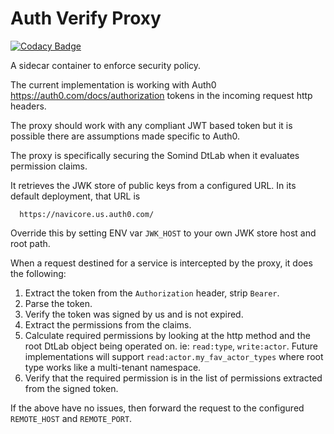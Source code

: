 Auth Verify Proxy
===========

[![Codacy Badge](https://api.codacy.com/project/badge/Grade/28b0aa92bec148f49bd77a9a5a8e38e2)](https://app.codacy.com/gh/SoMind/auth-verify-proxy?utm_source=github.com&utm_medium=referral&utm_content=SoMind/auth-verify-proxy&utm_campaign=Badge_Grade_Dashboard)

A sidecar container to enforce security policy.

The current implementation is working with Auth0 https://auth0.com/docs/authorization tokens in the incoming
request http headers.

The proxy should work with any compliant JWT based token but it is possible there are assumptions made
specific to Auth0.

The proxy is specifically securing the Somind DtLab when it evaluates permission claims.

It retrieves the JWK store of public keys from a configured URL.  In its default deployment, that URL is

```
  https://navicore.us.auth0.com/
```

Override this by setting ENV var `JWK_HOST` to your own JWK store host and root path.

When a request destined for a service is intercepted by the proxy, it does the following:

1. Extract the token from the `Authorization` header, strip `Bearer`.
2. Parse the token.
3. Verify the token was signed by us and is not expired.
4. Extract the permissions from the claims.
5. Calculate required permissions by looking at the http method and the root DtLab object being operated on.  ie: `read:type`, `write:actor`.  Future implementations will support `read:actor.my_fav_actor_types` where root type works like a multi-tenant namespace.
6. Verify that the required permission is in the list of permissions extracted from the signed token.

If the above have no issues, then forward the request to the configured `REMOTE_HOST` and `REMOTE_PORT`.

